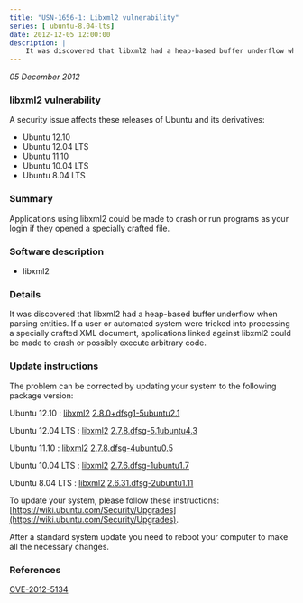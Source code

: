 ```yaml
---
title: "USN-1656-1: Libxml2 vulnerability"
series: [ ubuntu-8.04-lts]
date: 2012-12-05 12:00:00
description: |
    It was discovered that libxml2 had a heap-based buffer underflow when parsing entities. If a user or automated system were tricked into processing a specially crafted XML document, applications linked against libxml2 could be made to crash or possibly execute arbitrary code. 
--- 
```

 
 

*05 December 2012*

### libxml2 vulnerability

A security issue affects these releases of Ubuntu and its derivatives:

* Ubuntu 12.10
* Ubuntu 12.04 LTS
* Ubuntu 11.10
* Ubuntu 10.04 LTS
* Ubuntu 8.04 LTS

### Summary

Applications using libxml2 could be made to crash or run programs as your login if they opened a specially crafted file.

### Software description

* libxml2 

### Details

It was discovered that libxml2 had a heap-based buffer underflow when parsing entities. If a user or automated system were tricked into processing a specially crafted XML document, applications linked against libxml2 could be made to crash or possibly execute arbitrary code. 

### Update instructions

The problem can be corrected by updating your system to the following package version:

Ubuntu 12.10
 : [libxml2](https://launchpad.net/ubuntu/+source/libxml2) <span> [2.8.0+dfsg1-5ubuntu2.1](https://launchpad.net/ubuntu/+source/libxml2/2.8.0+dfsg1-5ubuntu2.1) </span> 

Ubuntu 12.04 LTS
 : [libxml2](https://launchpad.net/ubuntu/+source/libxml2) <span> [2.7.8.dfsg-5.1ubuntu4.3](https://launchpad.net/ubuntu/+source/libxml2/2.7.8.dfsg-5.1ubuntu4.3) </span> 

Ubuntu 11.10
 : [libxml2](https://launchpad.net/ubuntu/+source/libxml2) <span> [2.7.8.dfsg-4ubuntu0.5](https://launchpad.net/ubuntu/+source/libxml2/2.7.8.dfsg-4ubuntu0.5) </span> 

Ubuntu 10.04 LTS
 : [libxml2](https://launchpad.net/ubuntu/+source/libxml2) <span> [2.7.6.dfsg-1ubuntu1.7](https://launchpad.net/ubuntu/+source/libxml2/2.7.6.dfsg-1ubuntu1.7) </span> 

Ubuntu 8.04 LTS
 : [libxml2](https://launchpad.net/ubuntu/+source/libxml2) <span> [2.6.31.dfsg-2ubuntu1.11](https://launchpad.net/ubuntu/+source/libxml2/2.6.31.dfsg-2ubuntu1.11) </span> 

To update your system, please follow these instructions: [https://wiki.ubuntu.com/Security/Upgrades](https://wiki.ubuntu.com/Security/Upgrades).

After a standard system update you need to reboot your computer to make all the necessary changes. 

### References

 
 [CVE-2012-5134](http://people.ubuntu.com/~ubuntu-security/cve/CVE-2012-5134)
 

